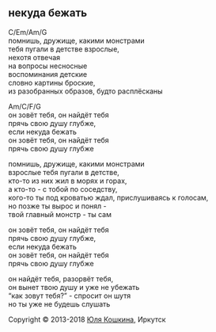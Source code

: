 ## некуда бежать  

C/Em/Am/G  
помнишь, дружище, какими монстрами  
тебя пугали в детстве взрослые,  
нехотя отвечая   
на вопросы несносные  
воспоминания детские   
словно картины броские,  
из разобранных образов, будто расплёсканы  

Am/C/F/G  
он зовёт тебя, он найдёт тебя  
прячь свою душу глубже,   
если некуда бежать  
он зовёт тебя, он найдёт тебя  
прячь свою душу глубже  

помнишь, дружище, какими монстрами   
взрослые тебя пугали в детстве,  
кто-то из них жил в морях и горах,  
а кто-то - с тобой по соседству,  
кого-то ты под кроватью ждал, прислушиваясь к голосам,  
но позже ты вырос и понял -   
твой главный монстр - ты сам   

он зовёт тебя, он найдёт тебя  
прячь свою душу глубже,   
если некуда бежать  
он зовёт тебя, он найдёт тебя  
прячь свою душу глубже  

он найдёт тебя, разорвёт тебя,  
он вынет твою душу и уже не убежать  
“как зовут тебя?” - спросит он шутя  
но ты уже не будешь слушать    

Copyright © 2013-2018 [Юля Кошкина](https://vk.com/koshkamoroshka), Иркутск
